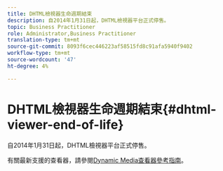 ```yaml
---
title: DHTML檢視器生命週期結束
description: 自2014年1月31日起，DHTML檢視器平台正式停售。
topic: Business Practitioner
role: Administrator,Business Practitioner
translation-type: tm+mt
source-git-commit: 8093f6cec446223af58515fd8c91afa5940f9402
workflow-type: tm+mt
source-wordcount: '47'
ht-degree: 4%

---
```



# DHTML檢視器生命週期結束{#dhtml-viewer-end-of-life}

自2014年1月31日起，DHTML檢視器平台正式停售。

有關最新支援的查看器，請參閱[Dynamic Media查看器參考指南](https://experienceleague.adobe.com/docs/dynamic-media-developer-resources/library/home.html)。